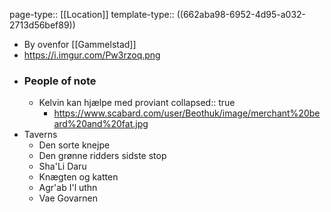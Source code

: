 page-type:: [[Location]]
template-type:: ((662aba98-6952-4d95-a032-2713d56bef89))

- By ovenfor [[Gammelstad]]
- https://i.imgur.com/Pw3rzoq.png
- ### People of note
	- Kelvin kan hjælpe med proviant
	  collapsed:: true
		- https://www.scabard.com/user/Beothuk/image/merchant%20beard%20and%20fat.jpg
- Taverns
	- Den sorte knejpe
	- Den grønne ridders sidste stop
	- Sha'Li Daru
	- Knægten og katten
	- Agr'ab I'l uthn
	- Vae Govarnen